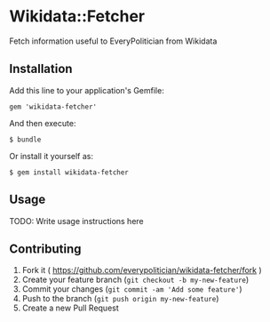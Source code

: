 # Wikidata::Fetcher

Fetch information useful to EveryPolitician from Wikidata

## Installation

Add this line to your application's Gemfile:

    gem 'wikidata-fetcher'

And then execute:

    $ bundle

Or install it yourself as:

    $ gem install wikidata-fetcher

## Usage

TODO: Write usage instructions here

## Contributing

1. Fork it ( https://github.com/everypolitician/wikidata-fetcher/fork )
2. Create your feature branch (`git checkout -b my-new-feature`)
3. Commit your changes (`git commit -am 'Add some feature'`)
4. Push to the branch (`git push origin my-new-feature`)
5. Create a new Pull Request

